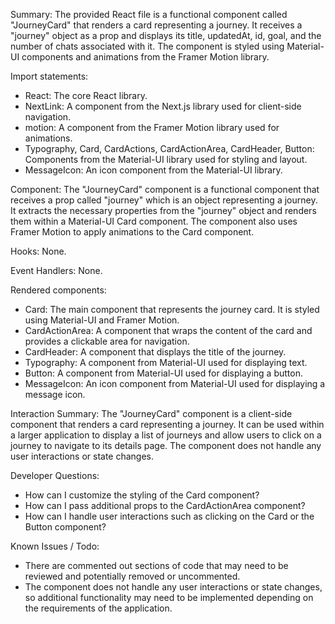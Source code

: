 Summary:
The provided React file is a functional component called "JourneyCard" that renders a card representing a journey. It receives a "journey" object as a prop and displays its title, updatedAt, id, goal, and the number of chats associated with it. The component is styled using Material-UI components and animations from the Framer Motion library.

Import statements:
- React: The core React library.
- NextLink: A component from the Next.js library used for client-side navigation.
- motion: A component from the Framer Motion library used for animations.
- Typography, Card, CardActions, CardActionArea, CardHeader, Button: Components from the Material-UI library used for styling and layout.
- MessageIcon: An icon component from the Material-UI library.

Component:
The "JourneyCard" component is a functional component that receives a prop called "journey" which is an object representing a journey. It extracts the necessary properties from the "journey" object and renders them within a Material-UI Card component. The component also uses Framer Motion to apply animations to the Card component.

Hooks:
None.

Event Handlers:
None.

Rendered components:
- Card: The main component that represents the journey card. It is styled using Material-UI and Framer Motion.
- CardActionArea: A component that wraps the content of the card and provides a clickable area for navigation.
- CardHeader: A component that displays the title of the journey.
- Typography: A component from Material-UI used for displaying text.
- Button: A component from Material-UI used for displaying a button.
- MessageIcon: An icon component from Material-UI used for displaying a message icon.

Interaction Summary:
The "JourneyCard" component is a client-side component that renders a card representing a journey. It can be used within a larger application to display a list of journeys and allow users to click on a journey to navigate to its details page. The component does not handle any user interactions or state changes.

Developer Questions:
- How can I customize the styling of the Card component?
- How can I pass additional props to the CardActionArea component?
- How can I handle user interactions such as clicking on the Card or the Button component?

Known Issues / Todo:
- There are commented out sections of code that may need to be reviewed and potentially removed or uncommented.
- The component does not handle any user interactions or state changes, so additional functionality may need to be implemented depending on the requirements of the application.